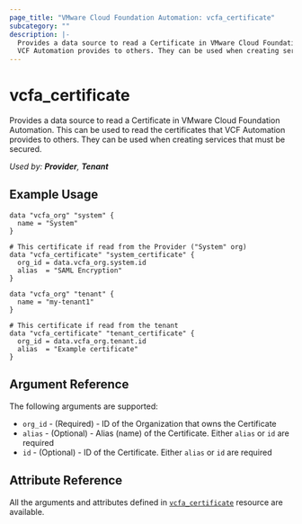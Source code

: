 ```yaml
---
page_title: "VMware Cloud Foundation Automation: vcfa_certificate"
subcategory: ""
description: |-
  Provides a data source to read a Certificate in VMware Cloud Foundation Automation. This can be used to read the certificates that
  VCF Automation provides to others. They can be used when creating services that must be secured.
---
```


# vcfa_certificate

Provides a data source to read a Certificate in VMware Cloud Foundation Automation. This can be used to read the certificates that
VCF Automation provides to others. They can be used when creating services that must be secured.

_Used by: **Provider**, **Tenant**_

## Example Usage

```hcl
data "vcfa_org" "system" {
  name = "System"
}

# This certificate if read from the Provider ("System" org)
data "vcfa_certificate" "system_certificate" {
  org_id = data.vcfa_org.system.id
  alias  = "SAML Encryption"
}

data "vcfa_org" "tenant" {
  name = "my-tenant1"
}

# This certificate if read from the tenant
data "vcfa_certificate" "tenant_certificate" {
  org_id = data.vcfa_org.tenant.id
  alias  = "Example certificate"
}
```

## Argument Reference

The following arguments are supported:

- `org_id` - (Required) - ID of the Organization that owns the Certificate
- `alias` - (Optional)  - Alias (name) of the Certificate. Either `alias` or `id` are required
- `id` - (Optional)  - ID of the Certificate. Either `alias` or `id` are required

## Attribute Reference

All the arguments and attributes defined in
[`vcfa_certificate`](/providers/vmware/vcfa/latest/docs/resources/certificate) resource are available.
